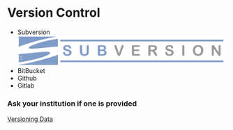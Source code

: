 # Version Control

* Subversion
![Subversion](../figs/Subversion.png)
* BitBucket
* Github
* Gitlab

### Ask your institution if one is provided

[Versioning Data](versiondata.md)
